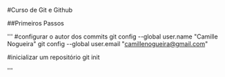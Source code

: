 #Curso de Git e Github

##Primeiros Passos 

'''
#configurar o autor dos commits
git config --global user.name "Camille Nogueira"
git config --global user.email "camillenogueira@gmail.com"

#inicializar um repositório
git init


'''